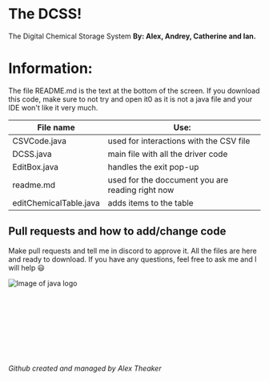 # The DCSS!
The Digital Chemical Storage System
**By: Alex, Andrey, Catherine and Ian.**

# Information:
The file README.md is the text at the bottom of the screen. If you download this code, make sure to not try and open it0 as it is not a java file and your IDE won't like it very much.


File name |Use:
------------ | -------------
CSVCode.java   | used for interactions with the CSV file
DCSS.java  | main file with all the driver code
EditBox.java |  handles the exit pop-up
readme.md | used for the doccument you are reading right now
editChemicalTable.java  | adds items to the table



## Pull requests and how to add/change code
Make pull requests and tell me in discord to approve it. All the files are here and ready to download. If you have any questions, feel free to ask me and I will help :smiley:


![Image of java logo](https://cdn.iconscout.com/icon/free/png-256/java-60-1174953.png)
\
\
\
\
\
\
\
\
\
\
*Github created and managed by Alex Theaker*
